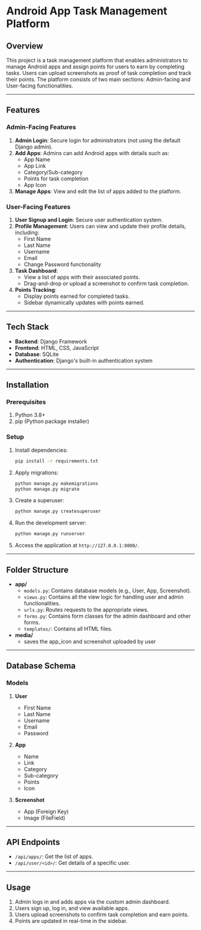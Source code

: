 
# Android App Task Management Platform

## Overview
This project is a task management platform that enables administrators to manage Android apps and assign points for users to earn by completing tasks. Users can upload screenshots as proof of task completion and track their points. The platform consists of two main sections: Admin-facing and User-facing functionalities.

---

## Features

### Admin-Facing Features
1. **Admin Login**: Secure login for administrators (not using the default Django admin).
2. **Add Apps**: Admins can add Android apps with details such as:
   - App Name
   - App Link
   - Category/Sub-category
   - Points for task completion
   - App Icon
3. **Manage Apps**: View and edit the list of apps added to the platform.

### User-Facing Features
1. **User Signup and Login**: Secure user authentication system.
2. **Profile Management**: Users can view and update their profile details, including:
   - First Name
   - Last Name
   - Username
   - Email
   - Change Password functionality
3. **Task Dashboard**:
   - View a list of apps with their associated points.
   - Drag-and-drop or upload a screenshot to confirm task completion.
4. **Points Tracking**:
   - Display points earned for completed tasks.
   - Sidebar dynamically updates with points earned.

---

## Tech Stack
- **Backend**: Django Framework
- **Frontend**: HTML, CSS, JavaScript 
- **Database**: SQLite 
- **Authentication**: Django's built-in authentication system

---

## Installation

### Prerequisites
1. Python 3.8+
2. pip (Python package installer)

### Setup

1. Install dependencies:
   ```bash
   pip install -r requirements.txt
   ```

2. Apply migrations:
   ```bash
   python manage.py makemigrations
   python manage.py migrate
   ```

3. Create a superuser:
   ```bash
   python manage.py createsuperuser
   ```

4. Run the development server:
   ```bash
   python manage.py runserver
   ```

5. Access the application at `http://127.0.0.1:8000/`.

---

## Folder Structure
- **app/**
  - `models.py`: Contains database models (e.g., User, App, Screenshot).
  - `views.py`: Contains all the view logic for handling user and admin functionalities.
  - `urls.py`: Routes requests to the appropriate views.
  - `forms.py`: Contains form classes for the admin dashboard and other forms.
  - `templates/`: Contains all HTML files.
- **media/**
  - saves the app_icon and screenshot uploaded by user

---

## Database Schema

### Models
1. **User**
   - First Name
   - Last Name
   - Username
   - Email
   - Password

2. **App**
   - Name
   - Link
   - Category
   - Sub-category
   - Points
   - Icon

3. **Screenshot**
   - App (Foreign Key)
   - Image (FileField)

---

## API Endpoints
- `/api/apps/`: Get the list of apps.
- `/api/user/<id>/`: Get details of a specific user.

---

## Usage
1. Admin logs in and adds apps via the custom admin dashboard.
2. Users sign up, log in, and view available apps.
3. Users upload screenshots to confirm task completion and earn points.
4. Points are updated in real-time in the sidebar.


